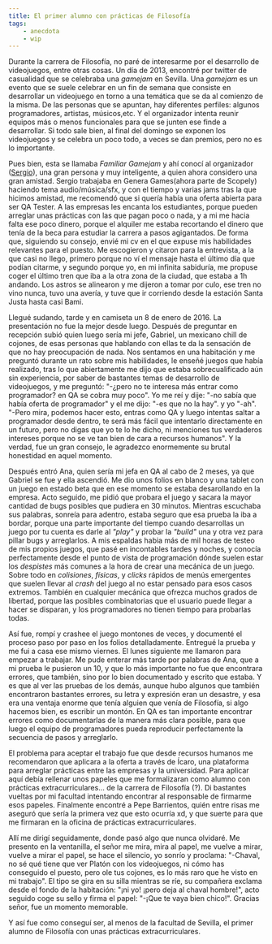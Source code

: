 ```yaml
---
title: El primer alumno con prácticas de Filosofía
tags: 
    - anecdota
    - wip
---
```


Durante la carrera de Filosofía, no paré de interesarme por el desarrollo de videojuegos, entre otras cosas. Un día de 2013, encontré por twitter de casualidad que se celebraba una *gamejam* en Sevilla. Una *gamejam* es un evento que se suele celebrar en un fin de semana que consiste en desarrollar un videojuego en torno a una temática que se da al comienzo de la misma. De las personas que se apuntan, hay diferentes perfiles: algunos programadores, artistas, músicos,etc. Y el organizador intenta reunir equipos más o menos funcionales para que se junten ese finde a desarrollar. Si todo sale bien, al final del domingo se exponen los videojuegos y se celebra un poco todo, a veces se dan premios, pero no es lo importante.   

Pues bien, esta se llamaba *Familiar Gamejam* y ahí conocí al organizador ([Sergio](https://masto.es/@sergiodeprado)), una gran persona y muy inteligente, a quien ahora considero una gran amistad. Sergio trabajaba en Genera Games(ahora parte de Scopely) haciendo tema audio/música/sfx, y con el tiempo y varias jams tras la que hicimos amistad, me recomendó que si quería había una oferta abierta para ser QA Tester. A las empresas les encanta los estudiantes, porque pueden arreglar unas prácticas con las que pagan poco o nada, y a mi me hacia falta ese poco dinero, porque el alquiler me estaba recortando el dinero que tenía de la beca para estudiar la carrera a pasos agigantados. De forma que, siguiendo su consejo, envié mi cv en el que expuse mis habilidades relevantes para el puesto. Me escogieron y citaron para la entrevista, a la que casi no llego, primero porque no ví el mensaje hasta el último día que podían citarme, y segundo porque yo, en mi infinita sabiduría, me propuse coger el último tren que iba a la otra zona de la ciudad, que estaba a 1h andando. Los astros se alinearon y me dijeron a tomar por culo, ese tren no vino nunca, tuvo una avería, y tuve que ir corriendo desde la estación Santa Justa hasta casi Bami.

Llegué sudando, tarde y en camiseta un 8 de enero de 2016. La presentación no fue la mejor desde luego. Después de preguntar en recepción subió quien luego sería mi jefe, Gabriel, un mexicano chill de cojones, de esas personas que hablando con ellas te da la sensación de que no hay preocupación de nada. Nos sentamos en una habitación y me preguntó durante un rato sobre mis habilidades, le enseñé juegos que había realizado, tras lo que abiertamente me dijo que estaba sobrecualificado aún sin experiencia, por saber de bastantes temas de desarrollo de videojuegos, y me preguntó: "-¿pero no te interesa más entrar como programador? en QA se cobra muy poco". Yo me reí y dije: "-no sabía que había oferta de programador" y el me dijo: "-es que no la hay". y yo "-ah". "-Pero mira, podemos hacer esto, entras como QA y luego intentas saltar a programador desde dentro, te será más fácil que intentarlo directamente en un futuro, pero no digas que yo te lo he dicho, ni menciones tus verdaderos intereses porque no se ve tan bien de cara a recursos humanos". Y la verdad, fue un gran consejo, le agradezco enormemente su brutal honestidad en aquel momento.

Después entró Ana, quien sería mi jefa en QA al cabo de 2 meses, ya que Gabriel se fue y ella ascendió. Me dio unos folios en blanco y una tablet con un juego en estado beta que en ese momento se estaba desarollando en la empresa. Acto seguido, me pidió que probara el juego y sacara la mayor cantidad de bugs posibles que pudiera en 30 minutos. Mientras escuchaba sus palabras, sonreía para adentro, estaba seguro que esa prueba la iba a bordar, porque una parte importante del tiempo cuando desarrollas un juego por tu cuenta es darle al *"play"* y probar la *"build"* una y otra vez para pillar bugs y arreglarlos. A mis espaldas habia más de mil horas de testeo de mis propios juegos, que pasé en incontables tardes y noches, y conocía perfectamente desde el punto de vista de programación dónde suelen estar los *despistes* más comunes a la hora de crear una mecánica de un juego. Sobre todo en *colisiones*, *físicas*, y *clicks* rápidos de menús emergentes que suelen llevar al *crash* del juego al no estar pensado para esos casos extremos. También en cualquier mecánica que ofrezca muchos grados de libertad, porque las posibles combinatorias que el usuario puede llegar a hacer se disparan, y los programadores no tienen tiempo para probarlas todas.

Así fue, rompí y crashee el juego montones de veces, y documenté el proceso paso por paso en los folios detalladamente. Entregué la prueba y me fui a casa ese mismo viernes. El lunes siguiente me llamaron para empezar a trabajar. Me pude enterar más tarde por palabras de Ana, que a mi prueba le pusieron un 10, y que lo más importante no fue que encontrara errores, que también, sino por lo bien documentado y escrito que estaba. Y es que al ver las pruebas de los demás, aunque hubo algunos que también encontraron bastantes errores, su letra y expresión eran un desastre, y esa era una ventaja enorme que tenía alguien que venía de Filosofía, si algo hacemos bien, es escribir un montón. En QA es tan importante encontrar errores como documentarlas de la manera más clara posible, para que luego el equipo de programadores pueda reproducir perfectamente la secuencia de pasos y arreglarlo.

El problema para aceptar el trabajo fue que desde recursos humanos me recomendaron que aplicara a la oferta a través de Ícaro, una plataforma para arreglar prácticas entre las empresas y la universidad. Para aplicar aquí debía rellenar unos papeles que me formalizaran como alumno con prácticas extracurriculares... de la carrera de Filosofía (?). Di bastantes vueltas por mi facultad intentando encontrar al responsable de firmarme esos papeles. Finalmente encontré a Pepe Barrientos, quién entre risas me aseguró que sería la primera vez que esto ocurría xd, y que suerte para que me firmaran en la oficina de prácticas extracurriculares. 

Allí me dirigí seguidamente, donde pasó algo que nunca olvidaré. Me presento en la ventanilla, el señor me mira, mira al papel, me vuelve a mirar, vuelve a mirar el papel, se hace el silencio, yo sonrío y proclama: "-Chaval, no sé qué tiene que ver Platón con los videojuegos, ni cómo has conseguido el puesto, pero ole tus cojones, es lo más raro que he visto en mi trabajo". El tipo se gira en su silla mientras se ríe, su compañera exclama desde el fondo de la habitación: "¡ni yo! ¡pero deja al chaval hombre!", acto seguido coge su sello y firma el papel: "-¡Que te vaya bien chico!". Gracias señor, fue un momento memorable.

Y así fue como conseguí ser, al menos de la facultad de Sevilla, el primer alumno de Filosofía con unas prácticas extracurriculares.